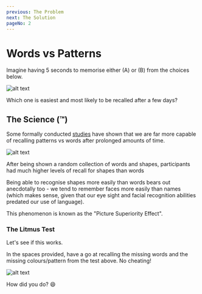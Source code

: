 ```yaml
---
previous: The Problem
next: The Solution
pageNo: 2
---
```


# Words vs Patterns

Imagine having 5 seconds to memorise either (A) or (B) from the choices below.

![alt text](/wordsvspattern.svg)

Which one is easiest and most likely to be recalled after a few days?

## The Science (™)

Some formally conducted [studies](https://en.wikipedia.org/wiki/Picture_superiority_effect) have shown that we are far more capable of recalling patterns vs words after prolonged amounts of time.

![alt text](/circles.svg)

<caption>After being shown a random collection of words and shapes, participants had much higher levels of recall for shapes than words</caption>

Being able to recognise shapes more easily than words bears out anecdotally too - we tend to remember faces more easily than names (which makes sense, given that our eye sight and facial recognition abilities predated our use of language).

This phenomenon is known as the "Picture Superiority Effect".

### The Litmus Test

Let's see if this works.

In the spaces provided, have a go at recalling the missing words and the missing colours/pattern from the test above. No cheating!

![alt text](/test.svg)

How did you do? 😄

